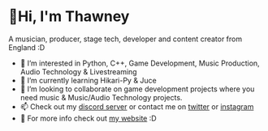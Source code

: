# 👋Hi, I'm Thawney
A musician, producer, stage tech, developer and content creator from England :D
- 👀 I’m interested in Python, C++, Game Development, Music Production, Audio Technology & Livestreaming
- 🌱 I’m currently learning Hikari-Py & Juce
- 💞️ I’m looking to collaborate on game development projects where you need music & Music/Audio Technology projects.
- 📫 Check out my [discord server](https://dsc.gg/thawney) or contact me on [twitter](https://twitter.com/_thawney) or [instagram](https://instagram.com/_thawney)
- 🔗 For more info check out [my website](https://thawney.com/) :D
